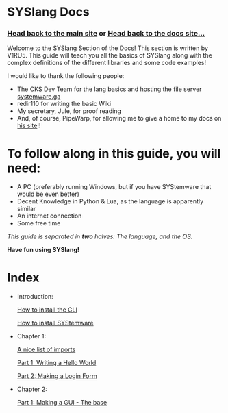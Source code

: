 # SYSlang Docs


### [Head back to the main site](https://pipewarp.co.uk/) or [Head back to the docs site...](https://docs.pipewarp.co.uk/)



Welcome to the SYSlang Section of the Docs! This section is written by V1RU5. This guide will teach you all the basics of SYSlang along with the complex definitions of the different libraries and some code examples!


I would like to thank the following people:
- The CKS Dev Team for the lang basics and hosting the file server [systemware.ga](http://systemware.ga/)
- redir110 for writing the basic Wiki
- My secretary, Jule, for proof reading
- And, of course, PipeWarp, for allowing me to give a home to my docs on [his site](https://docs.pipewarp.co.uk/)!!


# To follow along in this guide, you will need:
* A PC (preferably running Windows, but if you have SYStemware that would be even better)
* Decent Knowledge in Python & Lua, as the language is apparently similar
* An internet connection
* Some free time

_This guide is separated in **two** halves: The language, and the OS._

**Have fun using SYSlang!**
# Index
* Introduction:


  [How to install the CLI](https://docs.pipewarp.co.uk/SYSlang/intro/basic)

  [How to install SYStemware](https://docs.pipewarp.co.uk/SYSlang/intro/basic-os)

* Chapter 1:


  [A nice list of imports](https://docs.pipewarp.co.uk/SYSlang/class)

  [Part 1: Writing a Hello World](https://docs.pipewarp.co.uk/SYSlang/tutorials/helloworld)

  [Part 2: Making a Login Form](https://docs.pipewarp.co.uk/SYSlang/tutorials/loginf)
* Chapter 2:

  [Part 1: Making a GUI - The base](https://docs.pipewarp.co.uk/SYSlang/GUI1)
